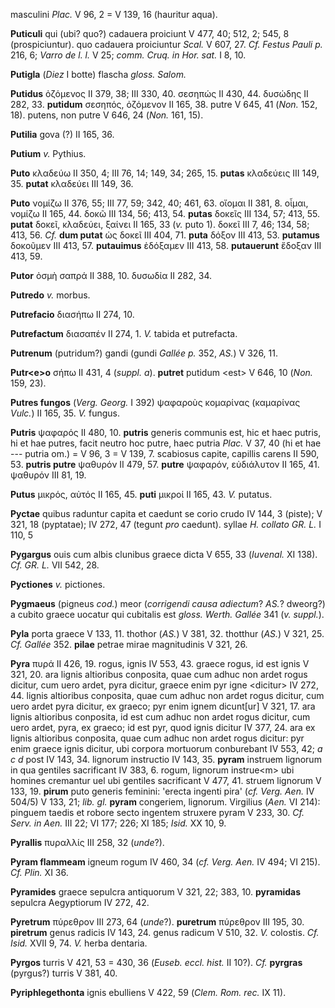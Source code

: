 masculini *Plac.* V 96, 2 = V 139, 16 (hauritur aqua).

**Puticuli** qui (ubi? quo?) cadauera proiciunt V 477, 40; 512, 2; 545,
8 (prospiciuntur). quo cadauera proiciuntur *Scal.* V 607, 27. *Cf.
Festus Pauli p.* 216, 6; *Varro de l. l.* V 25; *comm. Cruq. in Hor.
sat.* I 8, 10.

**Putigla** (*Diez* I botte) flascha *gloss. Salom.*

**Putidus** ὀζόμενος II 379, 38; III 330, 40. σεσηπώς II 430, 44.
δυσώδης II 282, 33. **putidum** σεσηπός, ὀζόμενον II 165, 38. putre V
645, 41 (*Non.* 152, 18). putens, non putre V 646, 24 (*Non.* 161, 15).

**Putilia** gova (?) II 165, 36.

**Putium** *v.* Pythius.

**Puto** κλαδεύω II 350, 4; III 76, 14; 149, 34; 265, 15. **putas**
κλαδεύεις III 149, 35. **putat** κλαδεύει III 149, 36.

**Puto** νομίζω II 376, 55; III 77, 59; 342, 40; 461, 63. οἴομαι II 381,
8. οἶμαι, νομίζω II 165, 44. δοκῶ III 134, 56; 413, 54. **putas** δοκεῖς
III 134, 57; 413, 55. **putat** δοκεῖ, κλαδεύει, ξαίνει II 165, 33 (*v.*
puto 1). δοκεῖ III 7, 46; 134, 58; 413, 56. *Cf.* **dum putat** ὡς δοκεῖ
III 404, 71. **puta** δόξον III 413, 53. **putamus** δοκοῦμεν III 413,
57. **putauimus** ἐδόξαμεν III 413, 58. **putauerunt** ἔδοξαν III 413,
59.

**Putor** ὀσμὴ σαπρά II 388, 10. δυσωδία II 282, 34.

**Putredo** *v.* morbus.

**Putrefacio** διασήπω II 274, 10.

**Putrefactum** διασαπέν II 274, 1. *V.* tabida et putrefacta.

**Putrenum** (putridum?) gandi (gundi *Gallée p.* 352, *AS.*) V 326, 11.

**Putr\<e\>o** σήπω II 431, 4 (*suppl. a*). **putret** putidum \<est\>
V 646, 10 (*Non.* 159, 23).

**Putres fungos** (*Verg. Georg.* I 392) ψαφαροὺς κομαρίνας (καμαρίνας
*Vulc.*) II 165, 35. *V.* fungus.

**Putris** ψαφαρός II 480, 10. **putris** generis communis est, hic et
haec putris, hi et hae putres, facit neutro hoc putre, haec putria
*Plac.* V 37, 40 (hi et hae --- putria om.) = V 96, 3 = V 139, 7.
scabiosus capite, capillis carens II 590, 53. **putris putre** ψαθυρόν
II 479, 57. **putre** ψαφαρόν, εὐδιάλυτον II 165, 41. ψαθυρόν III 81,
19.

**Putus** μικρός, αὐτός II 165, 45. **puti** μικροί II 165, 43. *V.*
putatus.

**Pyctae** quibus raduntur capita et caedunt se corio crudo IV 144, 3
(piste); V 321, 18 (pyptatae); IV 272, 47 (tegunt *pro* caedunt). syllae
*H. collato GR. L.* I 110, 5

**Pygargus** ouis cum albis clunibus graece dicta V 655, 33 (*Iuvenal.*
XI 138). *Cf. GR. L.* VII 542, 28.

**Pyctiones** *v.* pictiones.

**Pygmaeus** (pigneus *cod.*) meor (*corrigendi causa adiectum*? *AS.*?
dweorg?) a cubito graece uocatur qui cubitalis est *gloss. Werth.
Gallée* 341 (*v. suppl.*).

**Pyla** porta graece V 133, 11. thothor (*AS.*) V 381, 32. thotthur
(*AS.*) V 321, 25. *Cf. Gallée* 352. **pilae** petrae mirae magnitudinis
V 321, 26.

**Pyra** πυρά II 426, 19. rogus, ignis IV 553, 43. graece rogus, id est
ignis V 321, 20. ara lignis altioribus conposita, quae cum adhuc non
ardet rogus dicitur, cum uero ardet, pyra dicitur, graece enim pyr igne
\<dicitur\> IV 272, 44. lignis altioribus conposita, quae cum adhuc non
ardet rogus dicitur, cum uero ardet pyra dicitur, ex graeco; pyr enim
ignem dicunt\[ur\] V 321, 17. ara lignis altioribus conposita, id est
cum adhuc non ardet rogus dicitur, cum uero ardet, pyra, ex graeco; id
est pyr, quod ignis dicitur IV 377, 24. ara ex lignis altioribus
conposita, quae cum adhuc non ardet rogus dicitur: pyr enim graece ignis
dicitur, ubi corpora mortuorum conburebant IV 553, 42; *a c d* post IV
143, 34. lignorum instructio IV 143, 35. **pyram** instruem lignorum in
qua gentiles sacrificant IV 383, 6. rogum, lignorum instrue\<m\> ubi
homines cremantur uel ubi gentiles sacrificant V 477, 41. struem
lignorum V 133, 19. **pirum** puto generis feminini: 'erecta ingenti
pira' (*cf. Verg. Aen.* IV 504/5) V 133, 21; *lib. gl.* **pyram**
congeriem, lignorum. Virgilius (*Aen.* VI 214): pinguem taedis et robore
secto ingentem struxere pyram V 233, 30. *Cf. Serv. in Aen.* III 22; VI
177; 226; XI 185; *Isid.* XX 10, 9.

**Pyrallis** πυραλλίς III 258, 32 (*unde*?).

**Pyram flammeam** igneum rogum IV 460, 34 (*cf. Verg. Aen.* IV 494; VI
215). *Cf. Plin.* XI 36.

**Pyramides** graece sepulcra antiquorum V 321, 22; 383, 10.
**pyramidas** sepulcra Aegyptiorum IV 272, 42.

**Pyretrum** πύρεθρον III 273, 64 (*unde*?). **puretrum** πύρεθρον III
195, 30. **piretrum** genus radicis IV 143, 24. genus radicum V 510, 32.
*V.* colostis. *Cf. Isid.* XVII 9, 74. *V.* herba dentaria.

**Pyrgos** turris V 421, 53 = 430, 36 (*Euseb. eccl. hist.* II 10?).
*Cf.* **pyrgras** (pyrgus?) turris V 381, 40.

**Pyriphlegethonta** ignis ebulliens V 422, 59 (*Clem. Rom. rec.* IX
11).

